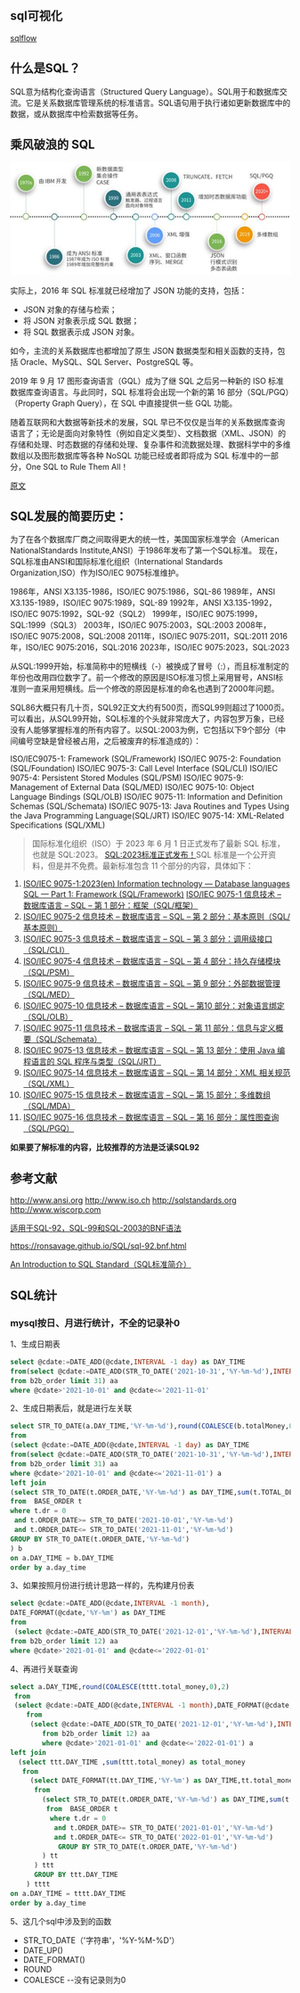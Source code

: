

## sql可视化
[sqlflow](https://sqlflow.gudusoft.com/#/)

## 什么是SQL？

SQL意为结构化查询语言（Structured Query Language）。SQL用于和数据库交流。它是关系数据库管理系统的标准语言。SQL语句用于执行诸如更新数据库中的数据，或从数据库中检索数据等任务。

## 乘风破浪的 SQL
![](../img/db/sql-01.jpg)

实际上，2016 年 SQL 标准就已经增加了 JSON 功能的支持，包括：

- JSON 对象的存储与检索；
- 将 JSON 对象表示成 SQL 数据；
- 将 SQL 数据表示成 JSON 对象。

如今，主流的关系数据库也都增加了原生 JSON 数据类型和相关函数的支持，包括 Oracle、MySQL、SQL Server、PostgreSQL 等。

2019 年 9 月 17 图形查询语言（GQL）成为了继 SQL 之后另一种新的 ISO 标准数据库查询语言。与此同时，SQL 标准将会出现一个新的第 16 部分（SQL/PGQ）（Property Graph Query），在 SQL 中直接提供一些 GQL 功能。

随着互联网和大数据等新技术的发展，SQL 早已不仅仅是当年的关系数据库查询语言了；无论是面向对象特性（例如自定义类型）、文档数据（XML、JSON）的存储和处理、时态数据的存储和处理、复杂事件和流数据处理、数据科学中的多维数组以及图形数据库等各种 NoSQL 功能已经或者即将成为 SQL 标准中的一部分，One SQL to Rule Them All！

[原文](https://blog.csdn.net/horses/article/details/107185387)

## SQL发展的简要历史：
为了在各个数据库厂商之间取得更大的统一性，美国国家标准学会（American NationalStandards Institute,ANSI）于1986年发布了第一个SQL标准。
现在，SQL标准由ANSI和国际标准化组织（International Standards Organization,ISO）作为ISO/IEC 9075标准维护。

1986年，ANSI X3.135-1986，ISO/IEC 9075:1986，SQL-86
1989年，ANSI X3.135-1989，ISO/IEC 9075:1989，SQL-89
1992年，ANSI X3.135-1992，ISO/IEC 9075:1992，SQL-92（SQL2）
1999年，ISO/IEC 9075:1999，SQL:1999（SQL3）
2003年，ISO/IEC 9075:2003，SQL:2003
2008年，ISO/IEC 9075:2008，SQL:2008
2011年，ISO/IEC 9075:2011，SQL:2011
2016年，ISO/IEC 9075:2016，SQL:2016
2023年，ISO/IEC 9075:2023，SQL:2023

从SQL:1999开始，标准简称中的短横线（-）被换成了冒号（:），而且标准制定的年份也改用四位数字了。前一个修改的原因是ISO标准习惯上采用冒号，ANSI标准则一直采用短横线。后一个修改的原因是标准的命名也遇到了2000年问题。

SQL86大概只有几十页，SQL92正文大约有500页，而SQL99则超过了1000页。可以看出，从SQL99开始，SQL标准的个头就非常庞大了，内容包罗万象，已经没有人能够掌握标准的所有内容了。以SQL:2003为例，它包括以下9个部分（中间编号空缺是曾经被占用，之后被废弃的标准造成的）：

ISO/IEC9075-1: Framework (SQL/Framework)
ISO/IEC 9075-2: Foundation (SQL/Foundation)
ISO/IEC 9075-3: Call Level Interface (SQL/CLI)
ISO/IEC 9075-4: Persistent Stored Modules (SQL/PSM)
ISO/IEC 9075-9: Management of External Data (SQL/MED)
ISO/IEC 9075-10: Object Language Bindings (SQL/OLB)
ISO/IEC 9075-11: Information and Definition Schemas (SQL/Schemata)
ISO/IEC 9075-13: Java Routines and Types Using the Java Programming Language(SQL/JRT)
ISO/IEC 9075-14: XML-Related Specifications (SQL/XML)


> 国际标准化组织（ISO）于 2023 年 6 月 1 日正式发布了最新 SQL 标准，也就是 SQL:2023。
[SQL:2023标准正式发布！](https://blog.csdn.net/horses/article/details/131008387)SQL 标准是一个公开资料，但是并不免费。最新标准包含 11 个部分的内容，具体如下：
1. [ISO/IEC 9075-1:2023(en) Information technology — Database languages SQL — Part 1: Framework (SQL/Framework)](https://www.iso.org/standard/76583.html)
[ISO/IEC 9075-1 信息技术 – 数据库语言 – SQL – 第 1 部分：框架（SQL/框架）](https://www.iso.org/standard/76583.html)
1. [ISO/IEC 9075-2 信息技术 – 数据库语言 – SQL – 第 2 部分：基本原则（SQL/基本原则）](https://www.iso.org/standard/76584.html)
1. [ISO/IEC 9075-3 信息技术 – 数据库语言 – SQL – 第 3 部分：调用级接口（SQL/CLI）](https://www.iso.org/standard/84803.html)
1. [ISO/IEC 9075-4 信息技术 – 数据库语言 – SQL – 第 4 部分：持久存储模块（SQL/PSM）](https://www.iso.org/standard/76585.html)
1. [ISO/IEC 9075-9 信息技术 – 数据库语言 – SQL – 第 9 部分：外部数据管理（SQL/MED）](https://www.iso.org/standard/84804.html)
1. [ISO/IEC 9075-10 信息技术 – 数据库语言 – SQL – 第10 部分：对象语言绑定（SQL/OLB）](https://www.iso.org/standard/84805.html)
1. [ISO/IEC 9075-11 信息技术 – 数据库语言 – SQL – 第 11 部分：信息与定义概要（SQL/Schemata）](https://www.iso.org/standard/76586.html)
1. [ISO/IEC 9075-13 信息技术 – 数据库语言 – SQL – 第 13 部分：使用 Java 编程语言的 SQL 程序与类型（SQL/JRT）](https://www.iso.org/standard/84806.html)
1. [ISO/IEC 9075-14 信息技术 – 数据库语言 – SQL – 第 14 部分：XML 相关规范（SQL/XML）](https://www.iso.org/standard/76587.html)
1. [ISO/IEC 9075-15 信息技术 – 数据库语言 – SQL – 第 15 部分：多维数组（SQL/MDA）](https://www.iso.org/standard/84807.html)
1. [ISO/IEC 9075-16 信息技术 – 数据库语言 – SQL – 第 16 部分：属性图查询（SQL/PGQ）](https://www.iso.org/standard/79473.html)


**如果要了解标准的内容，比较推荐的方法是泛读SQL92**

## 参考文献
http://www.ansi.org
http://www.iso.ch
http://sqlstandards.org
http://www.wiscorp.com

[适用于SQL-92，SQL-99和SQL-2003的BNF语法](https://github.com/ronsavage/SQL)

https://ronsavage.github.io/SQL/sql-92.bnf.html

[An Introduction to SQL Standard（SQL标准简介）](https://zedware.github.io/SQL-Standard/)

## SQL统计
### mysql按日、月进行统计，不全的记录补0
1、生成日期表
```sql
select @cdate:=DATE_ADD(@cdate,INTERVAL -1 day) as DAY_TIME
from(select @cdate:=DATE_ADD(STR_TO_DATE('2021-10-31','%Y-%m-%d'),INTERVAL 1 day)
from b2b_order limit 31) aa 
where @cdate>'2021-10-01' and @cdate<='2021-11-01'
```
2、生成日期表后，就是进行左关联
```sql
select STR_TO_DATE(a.DAY_TIME,'%Y-%m-%d'),round(COALESCE(b.totalMoney,0),2)
from 
(select @cdate:=DATE_ADD(@cdate,INTERVAL -1 day) as DAY_TIME
from(select @cdate:=DATE_ADD(STR_TO_DATE('2021-10-31','%Y-%m-%d'),INTERVAL 1 day)
from b2b_order limit 31) aa 
where @cdate>'2021-10-01' and @cdate<='2021-11-01') a 
left join
(select STR_TO_DATE(t.ORDER_DATE,'%Y-%m-%d') as DAY_TIME,sum(t.TOTAL_DEAL_AMOUNT) as totalMoney
from  BASE_ORDER t
where t.dr = 0 
 and t.ORDER_DATE>= STR_TO_DATE('2021-10-01','%Y-%m-%d')
 and t.ORDER_DATE<= STR_TO_DATE('2021-11-01','%Y-%m-%d')
GROUP BY STR_TO_DATE(t.ORDER_DATE,'%Y-%m-%d')
) b
on a.DAY_TIME = b.DAY_TIME
order by a.day_time
```
3、如果按照月份进行统计思路一样的，先构建月份表
```sql
select @cdate:=DATE_ADD(@cdate,INTERVAL -1 month),
DATE_FORMAT(@cdate,'%Y-%m') as DAY_TIME
from
 (select @cdate:=DATE_ADD(STR_TO_DATE('2021-12-01','%Y-%m-%d'),INTERVAL 1 month)
from b2b_order limit 12) aa
where @cdate>'2021-01-01' and @cdate<='2022-01-01'
```
4、再进行关联查询
```sql
select a.DAY_TIME,round(COALESCE(tttt.total_money,0),2)
 from 
 (select @cdate:=DATE_ADD(@cdate,INTERVAL -1 month),DATE_FORMAT(@cdate,'%Y-%m') as DAY_TIME 
    from 
     (select @cdate:=DATE_ADD(STR_TO_DATE('2021-12-01','%Y-%m-%d'),INTERVAL 1 month) 
        from b2b_order limit 12) aa
        where @cdate>'2021-01-01' and @cdate<='2022-01-01') a
left join
  (select ttt.DAY_TIME ,sum(ttt.total_money) as total_money
   from 
     (select DATE_FORMAT(tt.DAY_TIME,'%Y-%m') as DAY_TIME,tt.total_money
      from 
        (select STR_TO_DATE(t.ORDER_DATE,'%Y-%m-%d') as DAY_TIME,sum(t.TOTAL_DEAL_AMOUNT) as total_money
         from  BASE_ORDER t 
          where t.dr = 0
           and t.ORDER_DATE>= STR_TO_DATE('2021-01-01','%Y-%m-%d')
           and t.ORDER_DATE<= STR_TO_DATE('2022-01-01','%Y-%m-%d')
            GROUP BY STR_TO_DATE(t.ORDER_DATE,'%Y-%m-%d')
        ) tt 
      ) ttt
      GROUP BY ttt.DAY_TIME
    ) tttt
on a.DAY_TIME = tttt.DAY_TIME 
order by a.day_time
```
5、这几个sql中涉及到的函数
- STR_TO_DATE（'字符串'，'%Y-%M-%D'）
- DATE_UP()
- DATE_FORMAT()
- ROUND
- COALESCE --没有记录则为0